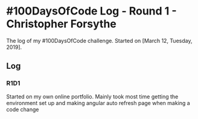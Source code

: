 # #100DaysOfCode Log - Round 1 - Christopher Forsythe 

The log of my #100DaysOfCode challenge. Started on [March 12, Tuesday, 2019].

## Log

### R1D1 
Started on my own online portfolio. Mainly took most time getting the environment set up and making angular auto refresh page when making a code change
